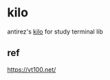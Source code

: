 

# kilo

antirez's [kilo](https://github.com/antirez/kilo) for study terminal lib  


## ref  

https://vt100.net/  
